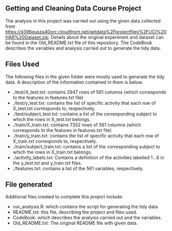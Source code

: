 ## Getting  and Cleaning Data Course Project
The analysis in this project was carried out using the given data collected from https://d396qusza40orc.cloudfront.net/getdata%2Fprojectfiles%2FUCI%20HAR%20Dataset.zip. Details about the original experiment and dataset can be found in the Old_README.txt file of this repository. The CodeBook describes the variables and analysis carried out to generate the tidy data.

## Files Used
The following files in the given folder were mostly used to generate the tidy data. A description of the information contained in them is below.
* ./test/X_test.txt: contains 2947 rows of 561 columns (which corresponds to the features in features.txt file)
* ./test/y_test.txt: contains the list of specific activity that each row of X_test.txt corresponds to, respectively.
* ./test/subject_test.txt: contains a list of the corresponding subject to which the rows in X_test.txt belongs.
* ./train/X_train.txt: contains 7352 rows of 561 columns (which corresponds to the features in features.txt file)
* ./train/y_train.txt: contains the list of specific activity that each row of X_train.txt corresponds to, respectively.
* ./train/subject_train.txt: contains a list of the corresponding subject to which the rows in X_train.txt belongs.
* ./activity_labels.txt: Contains a definition of the activities labelled  1...6 in the y_test.txt and y_train.txt files.
* ./features.txt: contains a list of the 561 variables, respectively.

## File generated
Additional files created to complete this project include:
* run_analysis.R: which contains the script for generating the tidy data
* README.txt: this file, describing the project and files used.
* CodeBook: which describes the analysis carried out and the variables.
* Old_README.txt: The original README file with given data.



